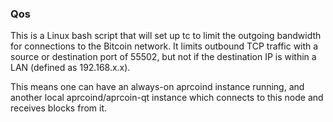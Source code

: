 ### Qos ###

This is a Linux bash script that will set up tc to limit the outgoing bandwidth for connections to the Bitcoin network. It limits outbound TCP traffic with a source or destination port of 55502, but not if the destination IP is within a LAN (defined as 192.168.x.x).

This means one can have an always-on aprcoind instance running, and another local aprcoind/aprcoin-qt instance which connects to this node and receives blocks from it.
